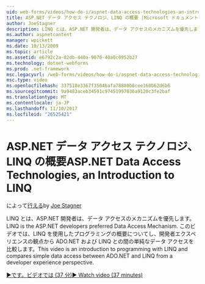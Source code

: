 ```yaml
---
uid: web-forms/videos/how-do-i/aspnet-data-access-technologies-an-introduction-to-linq
title: ASP.NET データ アクセス テクノロジ、LINQ の概要 |Microsoft ドキュメント
author: JoeStagner
description: LINQ とは、ASP.NET 開発者は、データ アクセスのメカニズムを優先します。 このビデオでは、LINQ を使用したプログラミングの概要についてし、単純なデータ アクセス betwee を比較しています.
ms.author: aspnetcontent
manager: wpickett
ms.date: 10/13/2009
ms.topic: article
ms.assetid: e6792c2a-02db-440a-9070-40a0c0952b27
ms.technology: dotnet-webforms
ms.prod: .net-framework
msc.legacyurl: /web-forms/videos/how-do-i/aspnet-data-access-technologies-an-introduction-to-linq
msc.type: video
ms.openlocfilehash: 337518e3367f3504bafa78880b8cee160b62d6b6
ms.sourcegitcommit: 9a9483aceb34591c97451997036a9120c3fe2baf
ms.translationtype: MT
ms.contentlocale: ja-JP
ms.lasthandoff: 11/10/2017
ms.locfileid: "26525421"
---
```

<a name="aspnet-data-access-technologies-an-introduction-to-linq"></a><span data-ttu-id="9511f-104">ASP.NET データ アクセス テクノロジ、LINQ の概要</span><span class="sxs-lookup"><span data-stu-id="9511f-104">ASP.NET Data Access Technologies, an Introduction to LINQ</span></span>
====================
<span data-ttu-id="9511f-105">によって[行える](https://github.com/JoeStagner)</span><span class="sxs-lookup"><span data-stu-id="9511f-105">by [Joe Stagner](https://github.com/JoeStagner)</span></span>

<span data-ttu-id="9511f-106">LINQ とは、ASP.NET 開発者は、データ アクセスのメカニズムを優先します。</span><span class="sxs-lookup"><span data-stu-id="9511f-106">LINQ is the ASP.NET developers preferred Data Access Mechanism.</span></span> <span data-ttu-id="9511f-107">このビデオでは、LINQ を使用したプログラミングの概要についてし、開発者エクスペリエンスの観点から ADO.NET および LINQ との間の単純なデータ アクセスを比較します。</span><span class="sxs-lookup"><span data-stu-id="9511f-107">This video is an introduction to programming with LINQ and compares simple data access between ADO.NET and LINQ from a developer experience perspective.</span></span>

[<span data-ttu-id="9511f-108">&#9654;です。ビデオでは (37 分)</span><span class="sxs-lookup"><span data-stu-id="9511f-108">&#9654; Watch video (37 minutes)</span></span>](https://channel9.msdn.com/Blogs/ASP-NET-Site-Videos/aspnet-data-access-technologies-an-introduction-to-linq)
